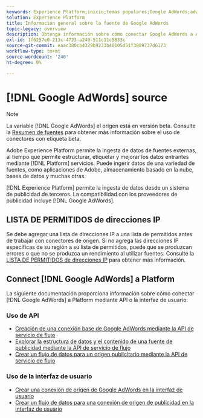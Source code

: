 ```yaml
---
keywords: Experience Platform;inicio;temas populares;Google AdWords;adwords de google
solution: Experience Platform
title: Información general sobre la fuente de Google AdWords
topic-legacy: overview
description: Obtenga información sobre cómo conectar Google AdWords a Adobe Experience Platform mediante API o la interfaz de usuario.
exl-id: 1f6257e0-213c-4723-a240-511c11c5833c
source-git-commit: eaac380cb4329b9233b40105d51f3809737d6173
workflow-type: tm+mt
source-wordcount: '240'
ht-degree: 0%

---
```


# [!DNL Google AdWords] source

>[!NOTE]
>
>La variable [!DNL Google AdWords] el origen está en versión beta. Consulte la [Resumen de fuentes](../../home.md#terms-and-conditions) para obtener más información sobre el uso de conectores con etiqueta beta.

Adobe Experience Platform permite la ingesta de datos de fuentes externas, al tiempo que permite estructurar, etiquetar y mejorar los datos entrantes mediante [!DNL Platform] servicios. Puede ingerir datos de una variedad de fuentes, como aplicaciones de Adobe, almacenamiento basado en la nube, bases de datos y muchas otras.

[!DNL Experience Platform] permite la ingesta de datos desde un sistema de publicidad de terceros. La compatibilidad con los proveedores de publicidad incluye [!DNL Google AdWords].

## LISTA DE PERMITIDOS de direcciones IP

Se debe agregar una lista de direcciones IP a una lista de permitidos antes de trabajar con conectores de origen. Si no agrega las direcciones IP específicas de su región a su lista de permitidos, puede que se produzcan errores o que no se produzca un rendimiento al utilizar fuentes. Consulte la [LISTA DE PERMITIDOS de direcciones IP](../../ip-address-allow-list.md) para obtener más información.

## Connect [!DNL Google AdWords] a Platform

La siguiente documentación proporciona información sobre cómo conectar [!DNL Google AdWords] a Platform mediante API o la interfaz de usuario:

### Uso de API

- [Creación de una conexión base de Google AdWords mediante la API de servicio de flujo](../../tutorials/api/create/advertising/ads.md)
- [Explorar la estructura de datos y el contenido de una fuente de publicidad mediante la API de servicio de flujo](../../tutorials/api/explore/advertising.md)
- [Crear un flujo de datos para un origen publicitario mediante la API de servicio de flujo](../../tutorials/api/collect/advertising.md)

### Uso de la interfaz de usuario

- [Crear una conexión de origen de Google AdWords en la interfaz de usuario](../../tutorials/ui/create/advertising/ads.md)
- [Crear un flujo de datos para una conexión de origen de publicidad en la interfaz de usuario](../../tutorials/ui/dataflow/advertising.md)
